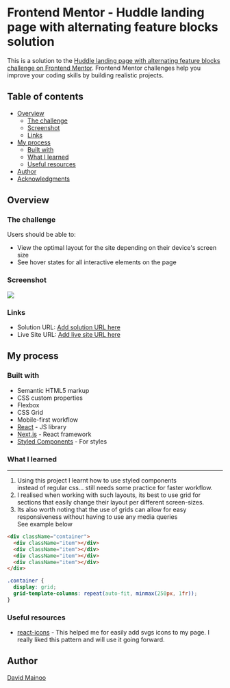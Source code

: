 # Frontend Mentor - Huddle landing page with alternating feature blocks solution

This is a solution to the
[Huddle landing page with alternating feature blocks challenge on Frontend Mentor](https://www.frontendmentor.io/challenges/huddle-landing-page-with-alternating-feature-blocks-5ca5f5981e82137ec91a5100).
Frontend Mentor challenges help you improve your coding skills by building
realistic projects.

## Table of contents

- [Overview](#overview)
  - [The challenge](#the-challenge)
  - [Screenshot](#screenshot)
  - [Links](#links)
- [My process](#my-process)
  - [Built with](#built-with)
  - [What I learned](#what-i-learned)
  - [Useful resources](#useful-resources)
- [Author](#author)
- [Acknowledgments](#acknowledgments)

## Overview

### The challenge

Users should be able to:

- View the optimal layout for the site depending on their device's screen size
- See hover states for all interactive elements on the page

### Screenshot

![](./screenshot.jpg)

### Links

- Solution URL: [Add solution URL here](https://your-solution-url.com)
- Live Site URL: [Add live site URL here](https://your-live-site-url.com)

## My process

### Built with

- Semantic HTML5 markup
- CSS custom properties
- Flexbox
- CSS Grid
- Mobile-first workflow
- [React](https://reactjs.org/) - JS library
- [Next.js](https://nextjs.org/) - React framework
- [Styled Components](https://styled-components.com/) - For styles

### What I learned

---

1. Using this project I learnt how to use styled components  
   instead of regular css... still needs some practice for faster workflow.
2. I realised when working with such layouts, its best to use grid for  
   sections that easily change their layout per different screen-sizes.
3. Its also worth noting that the use of grids can allow for easy  
   responsiveness without having to use any media queries  
   See example below

```html
<div className="container">
  <div className="item"></div>
  <div className="item"></div>
  <div className="item"></div>
  <div className="item"></div>
</div>
```

```css
.container {
  display: grid;
  grid-template-columns: repeat(auto-fit, minmax(250px, 1fr));
}
```

### Useful resources

- [react-icons](https://www.example.com) - This helped me for easily add svgs
  icons to my page. I really liked this pattern and will use it going forward.

## Author

[David Mainoo](https://github.com/david-main)
